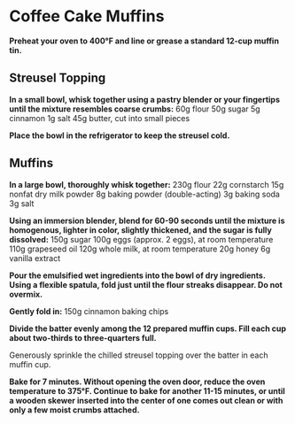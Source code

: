 # Coffee Cake Muffins

**Preheat your oven to 400°F and line or grease a standard 12-cup muffin tin.**

## Streusel Topping

**In a small bowl, whisk together using a pastry blender or your fingertips until the mixture resembles coarse crumbs:**
60g flour
50g sugar
5g cinnamon
1g salt
45g butter, cut into small pieces

**Place the bowl in the refrigerator to keep the streusel cold.**

## Muffins

**In a large bowl, thoroughly whisk together:**
230g flour
22g cornstarch
15g nonfat dry milk powder
8g baking powder (double-acting)
3g baking soda
3g salt

**Using an immersion blender, blend for 60-90 seconds until the mixture is homogenous, lighter in color, slightly thickened, and the sugar is fully dissolved:**
150g sugar
100g eggs (approx. 2 eggs), at room temperature
110g grapeseed oil
120g whole milk, at room temperature
20g honey
6g vanilla extract

**Pour the emulsified wet ingredients into the bowl of dry ingredients. Using a flexible spatula, fold just until the flour streaks disappear. Do not overmix.**

**Gently fold in:**
150g cinnamon baking chips

**Divide the batter evenly among the 12 prepared muffin cups. Fill each cup about two-thirds to three-quarters full.**

Generously sprinkle the chilled streusel topping over the batter in each muffin cup.

**Bake for 7 minutes. Without opening the oven door, reduce the oven temperature to 375°F. Continue to bake for another 11-15 minutes, or until a wooden skewer inserted into the center of one comes out clean or with only a few moist crumbs attached.**